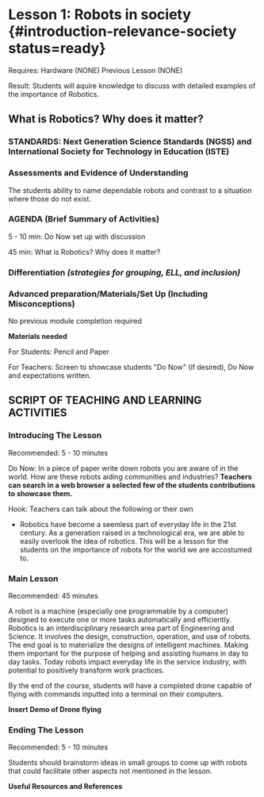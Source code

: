 # Lesson 1: Robots in society {#introduction-relevance-society status=ready}

<div class='requirements' markdown='1'>

Requires: Hardware (NONE) 
          Previous Lesson (NONE)

Result:  Students will aquire knowledge to discuss with detailed examples of the importance of Robotics.

</div>

## What is Robotics? Why does it matter?

### STANDARDS: Next Generation Science Standards (NGSS) and International Society for Technology in Education (ISTE)



### Assessments and Evidence of Understanding

The students ability to name dependable robots and contrast to a situation where those do not exist. 

### AGENDA (Brief Summary of Activities)

5 - 10 min: Do Now set up with discussion

45 min: What is Robotics? Why does it matter?

### Differentiation _(strategies for grouping, ELL, and inclusion)_


### Advanced preparation/Materials/Set Up (Including Misconceptions)

No previous module completion required

**Materials needed**

For Students: Pencil and Paper

For Teachers: Screen to showcase students "Do Now" (if desired), Do Now and expectations written.


## SCRIPT OF TEACHING AND LEARNING ACTIVITIES


### Introducing The Lesson

Recommended: 5 - 10 minutes 

Do Now: In a piece of paper write down robots you are aware of in the world. How are these robots aiding communities and industries? **Teachers can search in a web browser a selected few of the students contributions to showcase them.**

Hook: Teachers can talk about the following or their own
 
- Robotics have become a seemless part of everyday life in the 21st century. As a generation raised in a technological era, we   are able to easily overlook the idea of robotics. This will be a lesson for the students on the importance of robots for the world we are accostumed to. 

### Main Lesson

Recommended: 45 minutes

A robot is a machine (especially one programmable by a computer) designed to execute one or more tasks automatically and efficiently.
Robotics is an interdisciplinary research area part of Engineering and Science. It involves the design, construction, operation, and use of robots. The end goal is to materialize the designs of intelligent machines. Making them important for the purpose of helping and assisting humans in day to day tasks. Today robots impact everyday life in the service industry, with potential to positively transform work practices. 

By the end of the course, students will have a completed drone capable of flying with commands inputted into a terminal on their computers. 

**Insert Demo of Drone flying**

### Ending The Lesson

Recommended: 5 - 10 minutes

Students should brainstorm ideas in small groups to come up with robots that could facilitate other aspects not mentioned in the lesson.

**Useful Resources and References**
